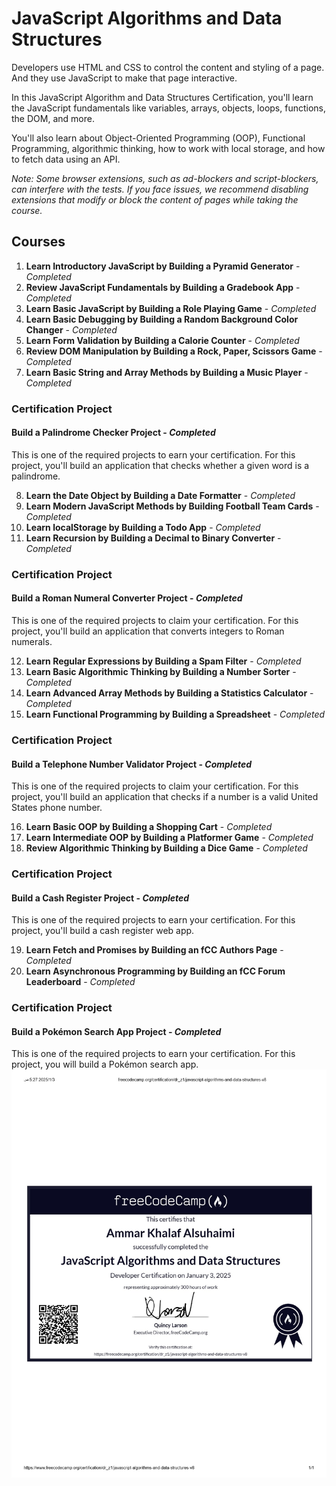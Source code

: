 # JavaScript Algorithms and Data Structures

Developers use HTML and CSS to control the content and styling of a page. And they use JavaScript to make that page interactive.

In this JavaScript Algorithm and Data Structures Certification, you'll learn the JavaScript fundamentals like variables, arrays, objects, loops, functions, the DOM, and more.

You'll also learn about Object-Oriented Programming (OOP), Functional Programming, algorithmic thinking, how to work with local storage, and how to fetch data using an API.

*Note: Some browser extensions, such as ad-blockers and script-blockers, can interfere with the tests. If you face issues, we recommend disabling extensions that modify or block the content of pages while taking the course.*

## Courses

1. **Learn Introductory JavaScript by Building a Pyramid Generator** - *Completed*
2. **Review JavaScript Fundamentals by Building a Gradebook App** - *Completed*
3. **Learn Basic JavaScript by Building a Role Playing Game** - *Completed*
4. **Learn Basic Debugging by Building a Random Background Color Changer** - *Completed*
5. **Learn Form Validation by Building a Calorie Counter** - *Completed*
6. **Review DOM Manipulation by Building a Rock, Paper, Scissors Game** - *Completed*
7. **Learn Basic String and Array Methods by Building a Music Player** - *Completed*

### Certification Project
#### Build a Palindrome Checker Project - *Completed*
This is one of the required projects to earn your certification. For this project, you'll build an application that checks whether a given word is a palindrome.

8. **Learn the Date Object by Building a Date Formatter** - *Completed*
9. **Learn Modern JavaScript Methods by Building Football Team Cards** - *Completed*
10. **Learn localStorage by Building a Todo App** - *Completed*
11. **Learn Recursion by Building a Decimal to Binary Converter** - *Completed*

### Certification Project
#### Build a Roman Numeral Converter Project - *Completed*
This is one of the required projects to claim your certification. For this project, you'll build an application that converts integers to Roman numerals.

12. **Learn Regular Expressions by Building a Spam Filter** - *Completed*
13. **Learn Basic Algorithmic Thinking by Building a Number Sorter** - *Completed*
14. **Learn Advanced Array Methods by Building a Statistics Calculator** - *Completed*
15. **Learn Functional Programming by Building a Spreadsheet** - *Completed*

### Certification Project
#### Build a Telephone Number Validator Project - *Completed*
This is one of the required projects to claim your certification. For this project, you'll build an application that checks if a number is a valid United States phone number.

16. **Learn Basic OOP by Building a Shopping Cart** - *Completed*
17. **Learn Intermediate OOP by Building a Platformer Game** - *Completed*
18. **Review Algorithmic Thinking by Building a Dice Game** - *Completed*

### Certification Project
#### Build a Cash Register Project - *Completed*
This is one of the required projects to earn your certification. For this project, you'll build a cash register web app.

19. **Learn Fetch and Promises by Building an fCC Authors Page** - *Completed*
20. **Learn Asynchronous Programming by Building an fCC Forum Leaderboard** - *Completed*

### Certification Project
#### Build a Pokémon Search App Project - *Completed*
This is one of the required projects to earn your certification. For this project, you will build a Pokémon search app.
![JS D.JPEG](https://github.com/ammar-alsuhaimi/Free-Code-Camp/blob/3bbabb3d168540baf5125eaf804a4ec2ddad6f73/JS%20D.jpeg)
